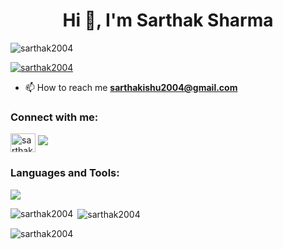 <h1 align="center">Hi 👋, I'm Sarthak Sharma</h1>

<p align="left"> <img src="https://komarev.com/ghpvc/?username=sarthak2004&label=Profile%20views&color=0e75b6&style=flat" alt="sarthak2004" /> </p>

<p align="left"> <a href="https://github.com/ryo-ma/github-profile-trophy"><img src="https://github-profile-trophy.vercel.app/?username=sarthak2004" alt="sarthak2004" /></a> </p>

- 📫 How to reach me **sarthakishu2004@gmail.com**

<h3 align="left">Connect with me:</h3>
<p align="left">
<a href="https://www.leetcode.com/sarthak2004" target="blank"><img align="center" src="https://raw.githubusercontent.com/rahuldkjain/github-profile-readme-generator/master/src/images/icons/Social/leet-code.svg" alt="sarthak2004" height="30" width="40" /></a>
  <a href="https://www.linkedin.com/in/sarthak-sharma-1a0287256/">
  <img src="https://skillicons.dev/icons?i=linkedin" />
  </a>
</p>

<h3 align="left">Languages and Tools:</h3>
<p align="left">
    <img src="https://skillicons.dev/icons?i=git,cpp,c,js,python,mongodb,express,react,vite,nodejs,materialui" />
</p>

<p><img align="left" src="https://github-readme-stats.vercel.app/api/top-langs?username=sarthak2004&show_icons=true&locale=en&layout=compact" alt="sarthak2004" /></p>

<p>&nbsp;<img align="center" src="https://github-readme-stats.vercel.app/api?username=sarthak2004&show_icons=true&locale=en" alt="sarthak2004" /></p>

<p><img align="center" src="https://github-readme-streak-stats.herokuapp.com/?user=sarthak2004&" alt="sarthak2004" /></p>
